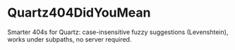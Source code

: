 # Quartz404DidYouMean
Smarter 404s for Quartz: case-insensitive fuzzy suggestions (Levenshtein), works under subpaths, no server required.
